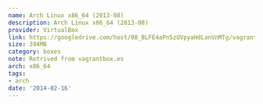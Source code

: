 ```yaml
---
name: Arch Linux x86_64 (2013-08)
description: Arch Linux x86_64 (2013-08)
provider: VirtualBox
link: https://googledrive.com/host/0B_BLFE4aPn5zUVpyaHdLanVnMTg/vagrant-archlinux-2013-8.box
size: 394MB
category: boxes
note: Retrived from vagrantbox.es
arch: x86_64
tags:
- arch
date: '2014-02-16'
---
```

